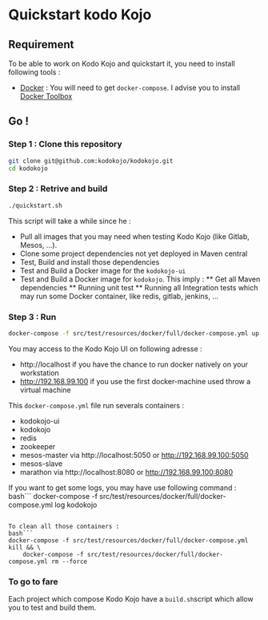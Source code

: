 # Quickstart kodo Kojo

## Requirement

To be able to work on Kodo Kojo and quickstart it, you need to install following tools :
* [Docker](https://www.docker.com/) : You will need to get `docker-compose`. I advise you to install [Docker Toolbox](https://www.docker.com/products/docker-toolbox)

## Go !

### Step 1 : Clone this repository
```bash
git clone git@github.com:kodokojo/kodokojo.git
cd kodokojo
```

### Step 2 : Retrive and build
```bash
./quickstart.sh
```
This script will take a while since he :
* Pull all images that you may need when testing Kodo Kojo (like Gitlab, Mesos, ...).
* Clone some project dependencies not yet deployed in Maven central
* Test, Build and install those dependencies
* Test and Build a Docker image for the `kodokojo-ui`
* Test and Build a Docker image for `kodokojo`. This imply :
** Get all Maven dependencies
** Running unit test
** Running all Integration tests which may run some Docker container, like redis, gitlab, jenkins, ...


### Step 3 : Run
```bash
docker-compose -f src/test/resources/docker/full/docker-compose.yml up -d
```
You may access to the Kodo Kojo UI on following adresse :
 * http://localhost if you have the chance to run docker natively on your workstation
 * http://192.168.99.100 if you use the first docker-machine used throw a virtual machine

This `docker-compose.yml` file run severals containers :
  * kodokojo-ui
  * kodokojo
  * redis
  * zookeeper
  * mesos-master via http://localhost:5050 or http://192.168.99.100:5050
  * mesos-slave
  * marathon via http://localhost:8080 or http://192.168.99.100:8080
  
If you want to get some logs, you may have use following command :
bash```
docker-compose -f src/test/resources/docker/full/docker-compose.yml log kodokojo     
```

To clean all those containers :
bash```
docker-compose -f src/test/resources/docker/full/docker-compose.yml kill && \
    docker-compose -f src/test/resources/docker/full/docker-compose.yml rm --force
```

### To go to fare
Each project which compose Kodo Kojo have a `build.sh`script which allow you to test and build them.